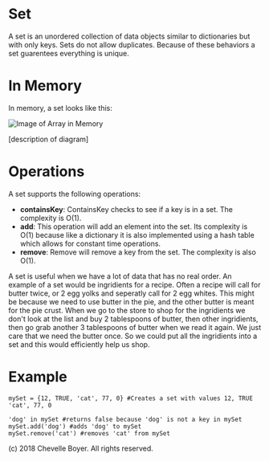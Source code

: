 # Set

A set is an unordered collection of data objects similar to dictionaries but with only keys. Sets do not allow duplicates. Because of these behaviors a set guarentees everything is unique.

# In Memory

In memory, a set looks like this:

![Image of Array in Memory](images/array_memory.png)

\[description of diagram\]

# Operations

A set supports the following operations:

* **containsKey**: ContainsKey checks to see if a key is in a set. The complexity is O(1).
* **add**: This operation will add an element into the set. Its complexity is O(1) because like a dictionary it is also implemented using a hash table which allows for constant time operations.
* **remove**: Remove will remove a key from the set. The complexity is also O(1).

A set is useful when we have a lot of data that has no real order. An example of a set would be ingridients for a recipe. Often a recipe will call for butter twice, or 2 egg yolks and seperatly call for 2 egg whites. This might be because we need to use butter in the pie, and the other butter is meant for the pie crust. When we go to the store to shop for the ingridients we don't look at the list and buy 2 tablespoons of butter, then other ingridients, then go grab another 3 tablespoons of butter when we read it again. We just care that we need the butter once. So we could put all the ingridients into a set and this would efficiently help us shop.

# Example

```
mySet = {12, TRUE, 'cat', 77, 0} #Creates a set with values 12, TRUE 'cat', 77, 0

'dog' in mySet #returns false because 'dog' is not a key in mySet
mySet.add('dog') #adds 'dog' to mySet
mySet.remove('cat') #removes 'cat' from mySet
```

(c) 2018 Chevelle Boyer. All rights reserved.
